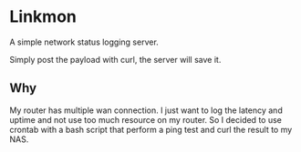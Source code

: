 # Linkmon

A simple network status logging server.

Simply post the payload with curl, the server will save it.

## Why

My router has multiple wan connection. I just want to log the latency and uptime and not use too much resource on my router. So I decided to use crontab with a bash script that perform a ping test and curl the result to my NAS.